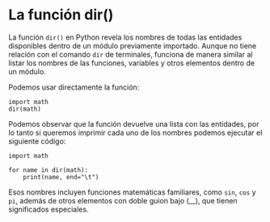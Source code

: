 # La función dir()

La función `dir()` en Python revela los nombres de todas las entidades disponibles dentro de un módulo previamente importado. Aunque no tiene relación con el comando `dir` de terminales, funciona de manera similar al listar los nombres de las funciones, variables y otros elementos dentro de un módulo.

Podemos usar directamente la función:

```
import math
dir(math)
```

Podemos observar que la función devuelve una lista con las entidades, por lo tanto si queremos imprimir cada uno de los nombres podemos ejecutar el siguiente código:

```
import math

for name in dir(math):
    print(name, end="\t")
```

Esos nombres incluyen funciones matemáticas familiares, como `sin`, `cos` y `pi`, además de otros elementos con doble guion bajo (__), que tienen significados especiales.

